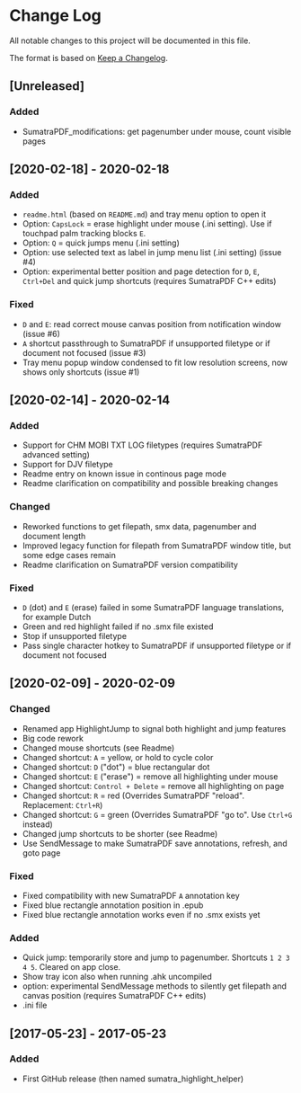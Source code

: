 # Change Log  
All notable changes to this project will be documented in this file.

The format is based on [Keep a Changelog](https://keepachangelog.com/).

## [Unreleased]
### Added
- SumatraPDF_modifications: get pagenumber under mouse, count visible pages

## [2020-02-18] - 2020-02-18
### Added
- `readme.html` (based on `README.md`) and tray menu option to open it
- Option:  `CapsLock` = erase highlight under mouse (.ini setting). Use if touchpad palm tracking blocks `E`.
- Option: `Q` = quick jumps menu (.ini setting)
- Option: use selected text as label in jump menu list (.ini setting) (issue #4)
- Option: experimental better position and page detection for `D`, `E`, `Ctrl+Del` and quick jump shortcuts (requires SumatraPDF C++ edits)

### Fixed
- `D` and `E`: read correct mouse canvas position from notification window (issue #6)
- `A` shortcut passthrough to SumatraPDF if unsupported filetype or if document not focused (issue #3)
- Tray menu popup window condensed to fit low resolution screens, now shows only shortcuts (issue #1)

## [2020-02-14] - 2020-02-14
### Added
- Support for CHM MOBI TXT LOG filetypes (requires SumatraPDF advanced setting)
- Support for DJV filetype
- Readme entry on known issue in continous page mode
- Readme clarification on compatibility and possible breaking changes

### Changed
- Reworked functions to get filepath, smx data, pagenumber and document length
- Improved legacy function for filepath from SumatraPDF window title, but some edge cases remain
- Readme clarification on SumatraPDF version compatibility

### Fixed
- `D` (dot) and `E` (erase) failed in some SumatraPDF language translations, for example Dutch
- Green and red highlight failed if no .smx file existed
- Stop if unsupported filetype
- Pass single character hotkey to SumatraPDF if unsupported filetype or if document not focused

## [2020-02-09] - 2020-02-09
### Changed
- Renamed app HighlightJump to signal both highlight and jump features
- Big code rework
- Changed mouse shortcuts (see Readme)
- Changed shortcut: `A` = yellow, or hold to cycle color
- Changed shortcut: `D` ("dot") = blue rectangular dot
- Changed shortcut: `E` ("erase") = remove all highlighting under mouse
- Changed shortcut: `Control + Delete` = remove all highlighting on page
- Changed shortcut: `R` = red (Overrides SumatraPDF "reload". Replacement: `Ctrl+R`)
- Changed shortcut: `G` = green (Overrides SumatraPDF "go to". Use `Ctrl+G` instead)
- Changed jump shortcuts to be shorter (see Readme)
- Use SendMessage to make SumatraPDF save annotations, refresh, and goto page

### Fixed
- Fixed compatibility with new SumatraPDF `A` annotation key
- Fixed blue rectangle annotation position in .epub
- Fixed blue rectangle annotation works even if no .smx exists yet

### Added
- Quick jump: temporarily store and jump to pagenumber. Shortcuts `1 2 3 4 5`. Cleared on app close.
- Show tray icon also when running .ahk uncompiled
- option: experimental SendMessage methods to silently get filepath and canvas position (requires SumatraPDF C++ edits)
- .ini file

## [2017-05-23] - 2017-05-23
### Added
- First GitHub release (then named sumatra_highlight_helper)
